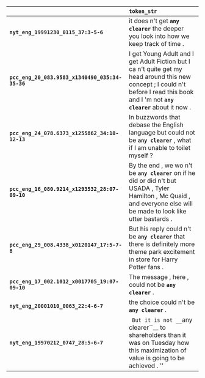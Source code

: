 |                                                 | `token_str`                                                                                                                                                                            |
|:------------------------------------------------|:---------------------------------------------------------------------------------------------------------------------------------------------------------------------------------------|
| **`nyt_eng_19991230_0115_37:3-5-6`**            | it does n't get __``any clearer``__ the deeper you look into how we keep track of time .                                                                                               |
| **`pcc_eng_20_083.9583_x1340490_035:34-35-36`** | I get Young Adult and I get Adult Fiction but I ca n't quite get my head around this new concept ; I could n't before I read this book and I 'm not __``any clearer``__ about it now . |
| **`pcc_eng_24_078.6373_x1255862_34:10-12-13`**  | In buzzwords that debase the English language but could not be __``any clearer``__ , what if I am unable to toilet myself ?                                                            |
| **`pcc_eng_16_080.9214_x1293532_28:07-09-10`**  | By the end , we wo n't be __``any clearer``__ on if he did or did n't but USADA , Tyler Hamilton , Mc Quaid , and everyone else will be made to look like utter bastards .             |
| **`pcc_eng_29_008.4338_x0120147_17:5-7-8`**     | But his reply could n't be __``any clearer``__ that there is definitely more theme park excitement in store for Harry Potter fans .                                                    |
| **`pcc_eng_17_002.1012_x0017705_19:07-09-10`**  | The message , here , could not be __``any clearer``__ .                                                                                                                                |
| **`nyt_eng_20001010_0063_22:4-6-7`**            | the choice could n't be __``any clearer``__ .                                                                                                                                          |
| **`nyt_eng_19970212_0747_28:5-6-7`**            | `` But it is not __``any clearer``__ to shareholders than it was on Tuesday how this maximization of value is going to be achieved . ''                                                |